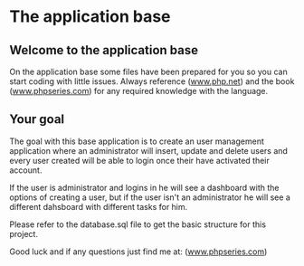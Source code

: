 # The application base

## Welcome to the application base

On the application base some files have been prepared for you so you can start coding with little issues.
Always reference (www.php.net) and the book (www.phpseries.com) for any required knowledge with the language.

## Your goal

The goal with this base application is to create an user management application where an administrator will insert, update and delete users and
every user created will be able to login once their have activated their account.

If the user is administrator and logins in he will see a dashboard with the options of creating a user, but if the user isn't an
administrator he will see a different dahsboard with different tasks for him.

Please refer to the database.sql file to get the basic structure for this project.

Good luck and if any questions just find me at: (www.phpseries.com)
